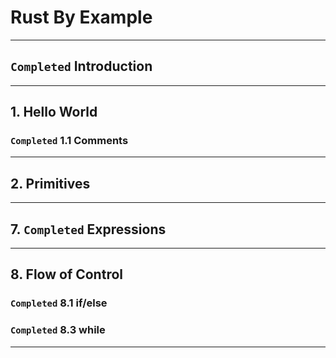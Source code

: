 # Rust By Example
_______________________________________________________________________________
## `Completed` Introduction
_______________________________________________________________________________
## 1. Hello World

### `Completed` 1.1 Comments

_______________________________________________________________________________
## 2. Primitives 

_______________________________________________________________________________
## 7. `Completed` Expressions 

_______________________________________________________________________________
## 8. Flow of Control

### `Completed` 8.1 if/else
### `Completed` 8.3 while


_______________________________________________________________________________
